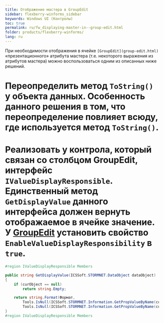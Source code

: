 ```yaml
---
title: Отображение мастера в GroupEdit
sidebar: flexberry-winforms_sidebar
keywords: Windows UI (Контролы)
toc: true
permalink: ru/fw_displaying-master-in--group-edit.html
folder: products/flexberry-winforms/
lang: ru
---
```


При необходимости отображения в ячейке `[GroupEdit](group-edit.html)` «презентационного» атрибута мастера (т.е. некоторого выражения из атрибутов мастера) можно воспользоваться одним из описанных ниже решений.
 
# Переопределить метод `ToString()` у объекта данных. Особенность данного решения в том, что переопределение повлияет всюду, где используется метод `ToString()`.

# Реализовать у контрола, который связан со столбцом GroupEdit, интерфейс `IValueDisplayResponsible`. Единственный метод  `GetDisplayValue` данного интерфейса должен вернуть отображаемое в ячейке значение. У [GroupEdit](group-edit.html) установить свойство `EnableValueDisplayResponsibility` в `true`.


```cs
#region IValueDisplayResponsible Members

public string GetDisplayValue(ICSSoft.STORMNET.DataObject dataObject)
{
	if (curObject == null)
		return string.Empty;

	return string.Format(Формат,
		Tools.IsNull(ICSSoft.STORMNET.Information.GetPropValueByName(curObject, Наименование), "").ToString(),
		Tools.IsNull(ICSSoft.STORMNET.Information.GetPropValueByName(curObject, Код), "").ToString()).TrimStart();
}
#region IValueDisplayResponsible Members
```